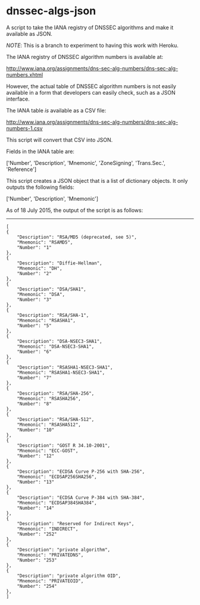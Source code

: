 # dnssec-algs-json
A script to take the IANA registry of DNSSEC algorithms and make it available as JSON.

*NOTE*: This is a branch to experiment to having this work with Heroku.

The IANA registry of DNSSEC algorithm numbers is available at:

http://www.iana.org/assignments/dns-sec-alg-numbers/dns-sec-alg-numbers.xhtml

However, the actual table of DNSSEC algorithm numbers is not easily available in a form that developers can easily check, such as a JSON interface.

The IANA table _is_ available as a CSV file:

http://www.iana.org/assignments/dns-sec-alg-numbers/dns-sec-alg-numbers-1.csv

This script will convert that CSV into JSON.

Fields in the IANA table are:

['Number', 'Description', 'Mnemonic', 'ZoneSigning', 'Trans.Sec.', 'Reference']

This script creates a JSON object that is a list of dictionary objects.  It only outputs the following fields:

['Number', 'Description', 'Mnemonic']

As of 18 July 2015, the output of the script is as follows:

----

```
[
{
    "Description": "RSA/MD5 (deprecated, see 5)",
    "Mnemonic": "RSAMD5",
    "Number": "1"
},
{
    "Description": "Diffie-Hellman",
    "Mnemonic": "DH",
    "Number": "2"
},
{
    "Description": "DSA/SHA1",
    "Mnemonic": "DSA",
    "Number": "3"
},
{
    "Description": "RSA/SHA-1",
    "Mnemonic": "RSASHA1",
    "Number": "5"
},
{
    "Description": "DSA-NSEC3-SHA1",
    "Mnemonic": "DSA-NSEC3-SHA1",
    "Number": "6"
},
{
    "Description": "RSASHA1-NSEC3-SHA1",
    "Mnemonic": "RSASHA1-NSEC3-SHA1",
    "Number": "7"
},
{
    "Description": "RSA/SHA-256",
    "Mnemonic": "RSASHA256",
    "Number": "8"
},
{
    "Description": "RSA/SHA-512",
    "Mnemonic": "RSASHA512",
    "Number": "10"
},
{
    "Description": "GOST R 34.10-2001",
    "Mnemonic": "ECC-GOST",
    "Number": "12"
},
{
    "Description": "ECDSA Curve P-256 with SHA-256",
    "Mnemonic": "ECDSAP256SHA256",
    "Number": "13"
},
{
    "Description": "ECDSA Curve P-384 with SHA-384",
    "Mnemonic": "ECDSAP384SHA384",
    "Number": "14"
},
{
    "Description": "Reserved for Indirect Keys",
    "Mnemonic": "INDIRECT",
    "Number": "252"
},
{
    "Description": "private algorithm",
    "Mnemonic": "PRIVATEDNS",
    "Number": "253"
},
{
    "Description": "private algorithm OID",
    "Mnemonic": "PRIVATEOID",
    "Number": "254"
},
]
```

